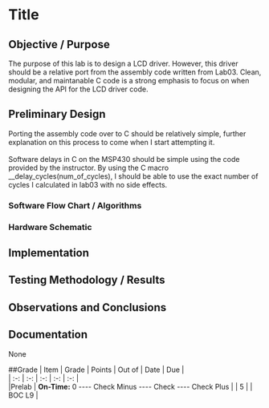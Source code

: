 # Title

## Objective / Purpose<br>

The purpose of this lab is to design a LCD driver.  However, this driver should be a relative port from the assembly code written from Lab03.  Clean, modular, and maintanable C code is a strong emphasis to focus on when designing the API for the LCD driver code.<br>

## Preliminary Design<br>
Porting the assembly code over to C should be relatively simple, further explanation on this process to come when I start attempting it.<br>
<br>
Software delays in C on the MSP430 should be simple using the code provided by the instructor.  By using the C macro __delay_cycles(num_of_cycles), I should be able to use the exact number of cycles I calculated in lab03 with no side effects.<br>

### Software Flow Chart / Algorithms

### Hardware Schematic

## Implementation

## Testing Methodology / Results

## Observations and Conclusions

## Documentation<br>
None

##Grade
| Item | Grade | Points | Out of | Date | Due |<br>
| :-: | :-: | :-: | :-: | :-: |<br>
|Prelab | **On-Time:** 0 ---- Check Minus ---- Check ---- Check Plus | | 5 | | BOC L9 |
